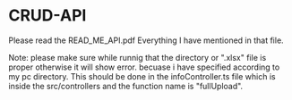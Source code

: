 # CRUD-API

Please read the READ_ME_API.pdf
Everything I have mentioned in that file.

Note: please make sure while runnig that the directory or ".xlsx" file is proper otherwise it will show error. becuase i have specified according to my pc directory.
This should be done in the infoController.ts file which is inside the src/controllers
and the function name is "fullUpload".



